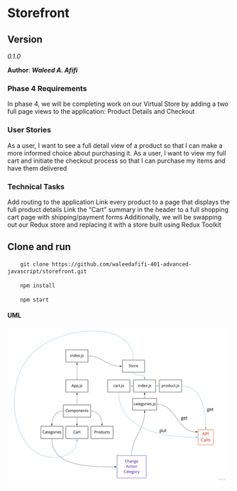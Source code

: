 # Storefront

## Version 
*0.1.0*

**Author**: ***Waleed A. Afifi***


### Phase 4 Requirements
In phase 4, we will be completing work on our Virtual Store by adding a two full page views to the application: Product Details and Checkout

### User Stories

As a user, I want to see a full detail view of a product so that I can make a more informed choice about purchasing it.
As a user, I want to view my full cart and initiate the checkout process so that I can purchase my items and have them delivered


### Technical Tasks

Add routing to the application
Link every product to a page that displays the full product details
Link the “Cart” summary in the header to a full shopping cart page with shipping/payment forms
Additionally, we will be swapping out our Redux store and replacing it with a store built using Redux Toolkit

## Clone and run
```
    git clone https://github.com/waleedafifi-401-advanced-javascript/storefront.git
    
    npm install

    npm start
```

#### UML
![](./uml/uml1.jpg)